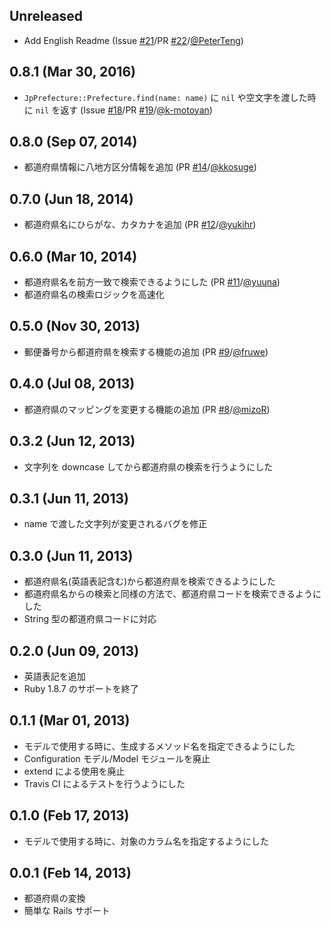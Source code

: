 ## Unreleased

* Add English Readme (Issue [#21](https://github.com/chocoby/jp_prefecture/issues/21)/PR [#22](https://github.com/chocoby/jp_prefecture/pull/22)/[@PeterTeng](https://github.com/PeterTeng))

## 0.8.1 (Mar 30, 2016)

* `JpPrefecture::Prefecture.find(name: name)` に `nil` や空文字を渡した時に `nil` を返す (Issue [#18](https://github.com/chocoby/jp_prefecture/issues/18)/PR [#19](https://github.com/chocoby/jp_prefecture/pull/19)/[@k-motoyan](https://github.com/k-motoyan))

## 0.8.0 (Sep 07, 2014)

* 都道府県情報に八地方区分情報を追加 (PR [#14](https://github.com/chocoby/jp_prefecture/pull/14)/[@kkosuge](https://github.com/kkosuge))

## 0.7.0 (Jun 18, 2014)

* 都道府県名にひらがな、カタカナを追加 (PR [#12](https://github.com/chocoby/jp_prefecture/pull/12)/[@yukihr](https://github.com/yukihr))

## 0.6.0 (Mar 10, 2014)

* 都道府県名を前方一致で検索できるようにした (PR [#11](https://github.com/chocoby/jp_prefecture/pull/11)/[@yuuna](https://github.com/yuuna))
* 都道府県名の検索ロジックを高速化

## 0.5.0 (Nov 30, 2013)

* 郵便番号から都道府県を検索する機能の追加 (PR [#9](https://github.com/chocoby/jp_prefecture/pull/9)/[@fruwe](https://github.com/fruwe))

## 0.4.0 (Jul 08, 2013)

* 都道府県のマッピングを変更する機能の追加 (PR [#8](https://github.com/chocoby/jp_prefecture/pull/8)/[@mizoR](https://github.com/mizoR))

## 0.3.2 (Jun 12, 2013)

* 文字列を downcase してから都道府県の検索を行うようにした

## 0.3.1 (Jun 11, 2013)

* name で渡した文字列が変更されるバグを修正

## 0.3.0 (Jun 11, 2013)

* 都道府県名(英語表記含む)から都道府県を検索できるようにした
* 都道府県名からの検索と同様の方法で、都道府県コードを検索できるようにした
* String 型の都道府県コードに対応

## 0.2.0 (Jun 09, 2013)

* 英語表記を追加
* Ruby 1.8.7 のサポートを終了

## 0.1.1 (Mar 01, 2013)

* モデルで使用する時に、生成するメソッド名を指定できるようにした
* Configuration モデル/Model モジュールを廃止
* extend による使用を廃止
* Travis CI によるテストを行うようにした

## 0.1.0 (Feb 17, 2013)

* モデルで使用する時に、対象のカラム名を指定するようにした

## 0.0.1 (Feb 14, 2013)

* 都道府県の変換
* 簡単な Rails サポート
